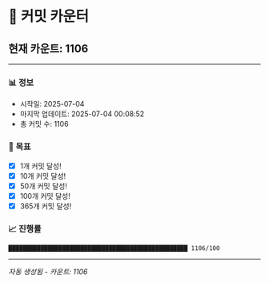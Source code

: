 # 🔢 커밋 카운터

## 현재 카운트: 1106

---

### 📊 정보
- 시작일: 2025-07-04
- 마지막 업데이트: 2025-07-04 00:08:52
- 총 커밋 수: 1106

### 🎯 목표
- [x] 1개 커밋 달성!
- [x] 10개 커밋 달성!
- [x] 50개 커밋 달성!
- [x] 100개 커밋 달성!
- [x] 365개 커밋 달성!

### 📈 진행률
```
██████████████████████████████████████████████████ 1106/100
```

---
*자동 생성됨 - 카운트: 1106*
